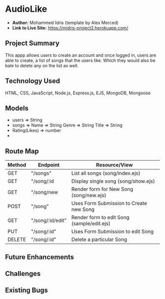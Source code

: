# AudioLike

- **Author:** Mohammed Idris (template by Alex Merced)
- **Link to Live Site:** https://midris-project2.herokuapp.com/


## Project Summary
This appp allows users to create an account and once logged in, users are able to create,  a list of songs that the users like. Which they would also be bale to delete any on the list as well.


## Technology Used
HTML, CSS, JavaScript, Node.js, Express.js, EJS, MongoDB, Mongoose


## Models
 - users => String
 - songs => Name => String
            Genre => String
            Title => String
 - Rating(Likes) => number
 - 


## Route Map

| Method | Endpoint | Resource/View |
|--------|----------|---------------|
|GET| "/songs" | List all songs (song/index.ejs) |
|GET| "/song/:id | Display single song (song/show.ejs)|
|GET| "/song/new | Render form for New Song (song/new.ejs)|
|POST| "/song" | Uses Form Submission to Create new Song |
|GET| "/song/:id/edit" | Render form to edit Song (sample/edit.ejs)|
|PUT| "/song/:id" | Uses Form Submission to edit Song |
|DELETE| "/song/:id" | Delete a particular Song |

## Future Enhancements


## Challenges


## Existing Bugs